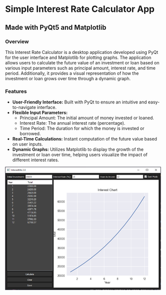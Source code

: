 # Simple Interest Rate Calculator App
## Made with PyQt5 and Matplotlib

### Overview
This Interest Rate Calculator is a desktop application developed using PyQt for the user interface and Matplotlib for plotting graphs. The application allows users to calculate the future value of an investment or loan based on various input parameters such as principal amount, interest rate, and time period. Additionally, it provides a visual representation of how the investment or loan grows over time through a dynamic graph.

### Features
* **User-Friendly Interface:** Built with PyQt to ensure an intuitive and easy-to-navigate interface.
* **Flexible Input Parameters:**
  * Principal Amount: The initial amount of money invested or loaned.
  * Interest Rate: The annual interest rate (percentage).
  * Time Period: The duration for which the money is invested or borrowed.
* **Real-Time Calculations:** Instant computation of the future value based on user inputs.
* **Dynamic Graphs:** Utilizes Matplotlib to display the growth of the investment or loan over time, helping users visualize the impact of different interest rates.
  

![image](interest_rate_app.png)
